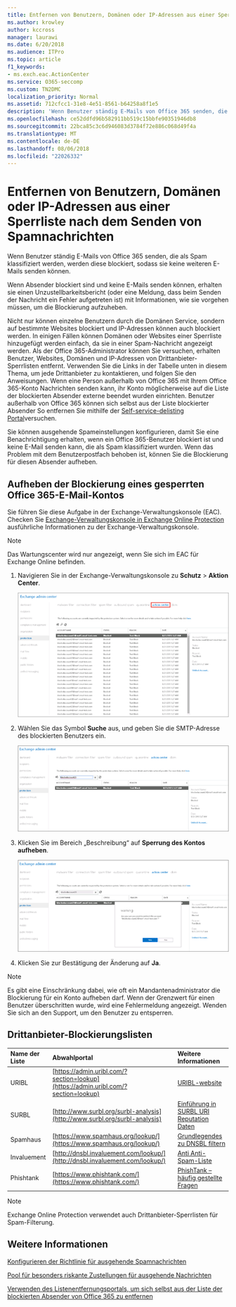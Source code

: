 ```yaml
---
title: Entfernen von Benutzern, Domänen oder IP-Adressen aus einer Sperrliste nach dem Senden von Spamnachrichten
ms.author: krowley
author: kccross
manager: laurawi
ms.date: 6/20/2018
ms.audience: ITPro
ms.topic: article
f1_keywords:
- ms.exch.eac.ActionCenter
ms.service: O365-seccomp
ms.custom: TN2DMC
localization_priority: Normal
ms.assetid: 712cfcc1-31e8-4e51-8561-b64258a8f1e5
description: 'Wenn Benutzer ständig E-Mails von Office 365 senden, die als Spam klassifiziert werden, werden diese blockiert, sodass sie keine weiteren E-Mails senden können. '
ms.openlocfilehash: ce52ddfd96b582911bb519c15bbfe90351946db8
ms.sourcegitcommit: 22bca85c3c6d946083d3784f72e886c068d49f4a
ms.translationtype: MT
ms.contentlocale: de-DE
ms.lasthandoff: 08/06/2018
ms.locfileid: "22026332"
---
```

# <a name="removing-a-user-domain-or-ip-address-from-a-block-list-after-sending-spam-email"></a>Entfernen von Benutzern, Domänen oder IP-Adressen aus einer Sperrliste nach dem Senden von Spamnachrichten

Wenn Benutzer ständig E-Mails von Office 365 senden, die als Spam klassifiziert werden, werden diese blockiert, sodass sie keine weiteren E-Mails senden können.  
  

Wenn Absender blockiert sind und keine E-Mails senden können, erhalten sie einen Unzustellbarkeitsbericht (oder eine Meldung, dass beim Senden der Nachricht ein Fehler aufgetreten ist) mit Informationen, wie sie vorgehen müssen, um die Blockierung aufzuheben.
  
Nicht nur können einzelne Benutzern durch die Domänen Service, sondern auf bestimmte Websites blockiert und IP-Adressen können auch blockiert werden. In einigen Fällen können Domänen oder Websites einer Sperrliste hinzugefügt werden einfach, da sie in einer Spam-Nachricht angezeigt werden. Als der Office 365-Administrator können Sie versuchen, erhalten Benutzer, Websites, Domänen und IP-Adressen von Drittanbieter-Sperrlisten entfernt. Verwenden Sie die Links in der Tabelle unten in diesem Thema, um jede Drittanbieter zu kontaktieren, und folgen Sie den Anweisungen. Wenn eine Person außerhalb von Office 365 mit Ihrem Office 365-Konto Nachrichten senden kann, ihr Konto möglicherweise auf die Liste der blockierten Absender externe beendet wurden einrichten. Benutzer außerhalb von Office 365 können sich selbst aus der Liste blockierter Absender So entfernen Sie mithilfe der [Self-service-delisting Portal](https://technet.microsoft.com/library/mt661881%28v=exchg.150%29.aspx)versuchen.
  
Sie können ausgehende Spameinstellungen konfigurieren, damit Sie eine Benachrichtigung erhalten, wenn ein Office 365-Benutzer blockiert ist und keine E-Mail senden kann, die als Spam klassifiziert wurden. Wenn das Problem mit dem Benutzerpostfach behoben ist, können Sie die Blockierung für diesen Absender aufheben.
  
## <a name="unblock-a-blocked-office-365-email-account"></a>Aufheben der Blockierung eines gesperrten Office 365-E-Mail-Kontos

Sie führen Sie diese Aufgabe in der Exchange-Verwaltungskonsole (EAC). Checken Sie [Exchange-Verwaltungskonsole in Exchange Online Protection](exchange-admin-center-in-exchange-online-protection-eop.md) ausführliche Informationen zu der Exchange-Verwaltungskonsole. 
  
> [!NOTE]
> Das Wartungscenter wird nur angezeigt, wenn Sie sich im EAC für Exchange Online befinden. 
  
1. Navigieren Sie in der Exchange-Verwaltungskonsole zu **Schutz** \> **Aktion Center**.
    
    ![Navigieren Sie im Exchange Admin Center zum Wartungscenter](media/9bbf0844-7b34-4a86-a2b7-8c7e9c8519a3.png)
  
2. Wählen Sie das Symbol **Suche** aus, und geben Sie die SMTP-Adresse des blockierten Benutzers ein. 
    
    ![Suchen nach einem gesperrten Benutzer im Wartungscenter](media/f931b5a0-7115-4d95-9f6f-b403436031ba.png)
  
3. Klicken Sie im Bereich „Beschreibung“ auf **Sperrung des Kontos aufheben**. 
    
    ![Aufheben der Blockierung eines Benutzers im Wartungscenter](media/c5d5b1b9-8416-45aa-9631-881e94d1d056.png)
  
4. Klicken Sie zur Bestätigung der Änderung auf **Ja**. 
    
> [!NOTE]
> Es gibt eine Einschränkung dabei, wie oft ein Mandantenadministrator die Blockierung für ein Konto aufheben darf. Wenn der Grenzwert für einen Benutzer überschritten wurde, wird eine Fehlermeldung angezeigt. Wenden Sie sich an den Support, um den Benutzer zu entsperren. 
  
## <a name="third-party-block-lists"></a>Drittanbieter-Blockierungslisten

|**Name der Liste**|**Abwahlportal**|**Weitere Informationen**|
|:-----|:-----|:-----|
|URIBL  <br/> |[https://admin.uribl.com/?section=lookup](https://admin.uribl.com/?section=lookup) <br/> |[URIBL-website](https://uribl.com/) <br/> |
|SURBL  <br/> |[http://www.surbl.org/surbl-analysis](http://www.surbl.org/surbl-analysis) <br/> |[Einführung in SURBL URI Reputation Daten](http://www.surbl.org/) <br/> |
|Spamhaus   <br/> |[https://www.spamhaus.org/lookup/](https://www.spamhaus.org/lookup/) <br/> |[Grundlegendes zu DNSBL filtern](https://www.spamhaus.org/whitepapers/dnsbl_function/) <br/> |
|Invaluement  <br/> |[http://dnsbl.invaluement.com/lookup/](http://dnsbl.invaluement.com/lookup/) <br/> |[Anti Anti-Spam-Liste](http://dnsbl.invaluement.com/) <br/> |
|Phishtank  <br/> |[https://www.phishtank.com/](https://www.phishtank.com/) <br/> |[PhishTank – häufig gestellte Fragen](https://www.phishtank.com/faq.php) <br/> |
   
> [!NOTE]
> Exchange Online Protection verwendet auch Drittanbieter-Sperrlisten für Spam-Filterung. 
   
## <a name="for-more-information"></a>Weitere Informationen

[Konfigurieren der Richtlinie für ausgehende Spamnachrichten](configure-the-outbound-spam-policy.md)
  
[Pool für besonders riskante Zustellungen für ausgehende Nachrichten](high-risk-delivery-pool-for-outbound-messages.md)

[Verwenden des Listenentfernungsportals, um sich selbst aus der Liste der blockierten Absender von Office 365 zu entfernen](use-the-delist-portal-to-remove-yourself-from-the-office-365-blocked-senders-lis.md)
  

  

